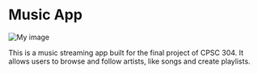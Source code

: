 # Music App

![My image](narendrasss.github.com/music/figs/main.png)

This is a music streaming app built for the final project of CPSC 304. It allows users to browse and follow artists, like songs and create playlists.